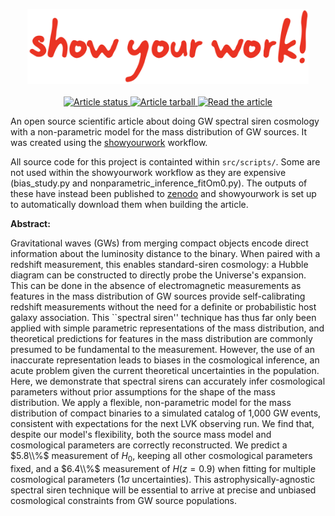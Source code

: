 <p align="center">
<a href="https://github.com/showyourwork/showyourwork">
<img width = "450" src="https://raw.githubusercontent.com/showyourwork/.github/main/images/showyourwork.png" alt="showyourwork"/>
</a>
<br>
<br>
<a href="https://github.com/afarah18/spectral-sirens-with-GPs/actions/workflows/build.yml">
<img src="https://github.com/afarah18/spectral-sirens-with-GPs/actions/workflows/build.yml/badge.svg?branch=main" alt="Article status"/>
</a>
<a href="https://github.com/afarah18/spectral-sirens-with-GPs/raw/main-pdf/arxiv.tar.gz">
<img src="https://img.shields.io/badge/article-tarball-blue.svg?style=flat" alt="Article tarball"/>
</a>
<a href="https://github.com/afarah18/spectral-sirens-with-GPs/raw/main-pdf/ms.pdf">
<img src="https://img.shields.io/badge/article-pdf-blue.svg?style=flat" alt="Read the article"/>
</a>
</p>

An open source scientific article about doing GW spectral siren cosmology with a non-parametric model for the mass distribution of GW sources. It was created using the [showyourwork](https://github.com/showyourwork/showyourwork) workflow. 

All source code for this project is containted within `src/scripts/`. Some are not used within the showyourwork workflow as they are expensive (bias_study.py and nonparametric_inference_fitOm0.py). The outputs of these have instead been published to [zenodo](https://zenodo.org/doi/10.5281/zenodo.10963302) and showyourwork is set up to automatically download them when building the article.

**Abstract:**

Gravitational waves (GWs) from merging compact objects encode direct information about the luminosity distance to the binary. 
When paired with a redshift measurement, this enables standard-siren cosmology: a Hubble diagram can be constructed to directly probe the Universe's expansion.
This can be done in the absence of electromagnetic measurements as features in the mass distribution of GW sources provide self-calibrating redshift measurements without the need for a definite or probabilistic host galaxy association. 
This ``spectral siren'' technique has thus far only been applied with simple parametric representations of the mass distribution, and theoretical predictions for features in the mass distribution are commonly presumed to be fundamental to the measurement. 
However, the use of an inaccurate representation leads to biases in the cosmological inference, an acute problem given the current theoretical uncertainties in the population.
Here, we demonstrate that spectral sirens can accurately infer cosmological parameters without prior assumptions for the shape of the mass distribution.
We apply a flexible, non-parametric model for the mass distribution of compact binaries to a simulated catalog of 1,000 GW events, consistent with expectations for the next LVK observing run.
We find that, despite our model's flexibility, both the source mass model and cosmological parameters are correctly reconstructed.
We predict a $5.8\\%$ measurement of $H_0$, keeping all other cosmological parameters fixed, and a $6.4\\%$  measurement of $H(z=0.9)$ when fitting for multiple cosmological parameters ($1\sigma$ uncertainties).
This astrophysically-agnostic spectral siren technique will be essential to arrive at precise and unbiased cosmological constraints from GW source populations.

